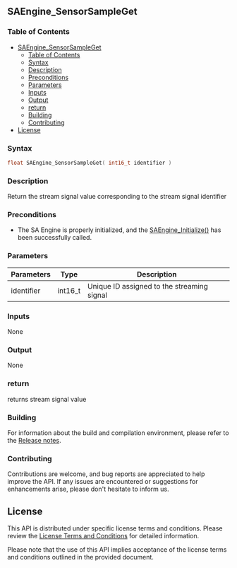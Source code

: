## SAEngine_SensorSampleGet

### Table of Contents
- [SAEngine\_SensorSampleGet](#saengine_sensorsampleget)
  - [Table of Contents](#table-of-contents)
  - [Syntax](#syntax)
  - [Description](#description)
  - [Preconditions](#preconditions)
  - [Parameters](#parameters)
  - [Inputs](#inputs)
  - [Output](#output)
  - [return](#return)
  - [Building](#building)
  - [Contributing](#contributing)
- [License](#license)

### Syntax
```c
float SAEngine_SensorSampleGet( int16_t identifier )
```
### Description
Return the stream signal value corresponding to the stream signal identifier

### Preconditions
- The SA Engine is properly initialized, and the [SAEngine_Initialize()](SAEngine_Initialize.md) has been successfully called.

### Parameters

| Parameters            | Type   | Description|
|-------------------|---------------|---------|
| identifier  |    int16_t     | Unique ID assigned to the streaming signal |

### Inputs
None

### Output
None

### return
returns stream signal value 

### Building
For information about the build and compilation environment, please refer to the [Release notes](../../../release_notes.md).

### Contributing
Contributions are welcome, and bug reports are appreciated to help improve the API. If any issues are encountered or suggestions for enhancements arise, please don't hesitate to inform us.

## License
This API is distributed under specific license terms and conditions. Please review the [License Terms and Conditions](../../../Stream_Analyze_Terms_of_Use.pdf) for detailed information.

Please note that the use of this API implies acceptance of the license terms and conditions outlined in the provided document.